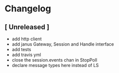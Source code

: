 # Changelog

## [ Unreleased ]

* add http client 
* add janus Gateway, Session and Handle interface
* add tests
* add travis yml
* close the session.events chan in StopPoll
* declare message types here instead of LS
